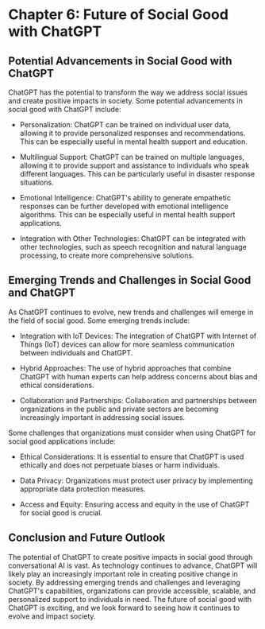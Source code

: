 Chapter 6: Future of Social Good with ChatGPT
=============================================

Potential Advancements in Social Good with ChatGPT
--------------------------------------------------

ChatGPT has the potential to transform the way we address social issues and create positive impacts in society. Some potential advancements in social good with ChatGPT include:

* Personalization: ChatGPT can be trained on individual user data, allowing it to provide personalized responses and recommendations. This can be especially useful in mental health support and education.

* Multilingual Support: ChatGPT can be trained on multiple languages, allowing it to provide support and assistance to individuals who speak different languages. This can be particularly useful in disaster response situations.

* Emotional Intelligence: ChatGPT's ability to generate empathetic responses can be further developed with emotional intelligence algorithms. This can be especially useful in mental health support applications.

* Integration with Other Technologies: ChatGPT can be integrated with other technologies, such as speech recognition and natural language processing, to create more comprehensive solutions.

Emerging Trends and Challenges in Social Good and ChatGPT
---------------------------------------------------------

As ChatGPT continues to evolve, new trends and challenges will emerge in the field of social good. Some emerging trends include:

* Integration with IoT Devices: The integration of ChatGPT with Internet of Things (IoT) devices can allow for more seamless communication between individuals and ChatGPT.

* Hybrid Approaches: The use of hybrid approaches that combine ChatGPT with human experts can help address concerns about bias and ethical considerations.

* Collaboration and Partnerships: Collaboration and partnerships between organizations in the public and private sectors are becoming increasingly important in addressing social issues.

Some challenges that organizations must consider when using ChatGPT for social good applications include:

* Ethical Considerations: It is essential to ensure that ChatGPT is used ethically and does not perpetuate biases or harm individuals.

* Data Privacy: Organizations must protect user privacy by implementing appropriate data protection measures.

* Access and Equity: Ensuring access and equity in the use of ChatGPT for social good is crucial.

Conclusion and Future Outlook
-----------------------------

The potential of ChatGPT to create positive impacts in social good through conversational AI is vast. As technology continues to advance, ChatGPT will likely play an increasingly important role in creating positive change in society. By addressing emerging trends and challenges and leveraging ChatGPT's capabilities, organizations can provide accessible, scalable, and personalized support to individuals in need. The future of social good with ChatGPT is exciting, and we look forward to seeing how it continues to evolve and impact society.

